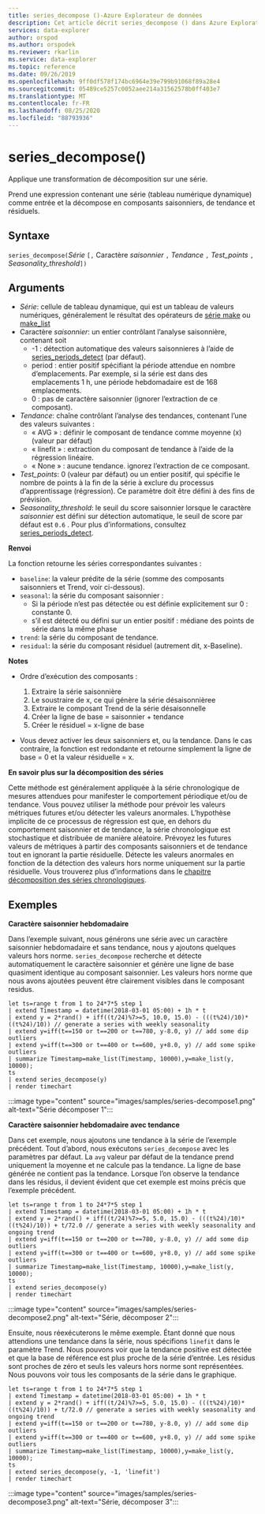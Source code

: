 ```yaml
---
title: series_decompose ()-Azure Explorateur de données
description: Cet article décrit series_decompose () dans Azure Explorateur de données.
services: data-explorer
author: orspod
ms.author: orspodek
ms.reviewer: rkarlin
ms.service: data-explorer
ms.topic: reference
ms.date: 09/26/2019
ms.openlocfilehash: 9ff0df578f174bc6964e39e799b91068f89a28e4
ms.sourcegitcommit: 05489ce5257c0052aee214a31562578b0ff403e7
ms.translationtype: MT
ms.contentlocale: fr-FR
ms.lasthandoff: 08/25/2020
ms.locfileid: "88793936"
---
```

# <a name="series_decompose"></a>series_decompose()

Applique une transformation de décomposition sur une série.  

Prend une expression contenant une série (tableau numérique dynamique) comme entrée et la décompose en composants saisonniers, de tendance et résiduels.
 
## <a name="syntax"></a>Syntaxe

`series_decompose(`*Série* `[,` Caractère *saisonnier* `,` *Tendance* `,` *Test_points* `,` *Seasonality_threshold*`])`

## <a name="arguments"></a>Arguments

* *Série*: cellule de tableau dynamique, qui est un tableau de valeurs numériques, généralement le résultat des opérateurs de [série make](make-seriesoperator.md) ou [make_list](makelist-aggfunction.md)
* Caractère *saisonnier*: un entier contrôlant l’analyse saisonnière, contenant soit
    * -1 : détection automatique des valeurs saisonnieres à l’aide de [series_periods_detect](series-periods-detectfunction.md) (par défaut).
    * period : entier positif spécifiant la période attendue en nombre d’emplacements. Par exemple, si la série est dans des emplacements 1 h, une période hebdomadaire est de 168 emplacements.
    * 0 : pas de caractère saisonnier (ignorer l’extraction de ce composant).    
* *Tendance*: chaîne contrôlant l’analyse des tendances, contenant l’une des valeurs suivantes :
    * « AVG » : définir le composant de tendance comme moyenne (x) (valeur par défaut)
    * « linefit » : extraction du composant de tendance à l’aide de la régression linéaire.
    * « None » : aucune tendance. ignorez l’extraction de ce composant.    
* *Test_points*: 0 (valeur par défaut) ou un entier positif, qui spécifie le nombre de points à la fin de la série à exclure du processus d’apprentissage (régression). Ce paramètre doit être défini à des fins de prévision.
* *Seasonality_threshold*: le seuil du score saisonnier lorsque le caractère *saisonnier* est défini sur détection automatique, le seuil de score par défaut est `0.6` . Pour plus d’informations, consultez [series_periods_detect](series-periods-detectfunction.md).

**Renvoi**

 La fonction retourne les séries correspondantes suivantes :

* `baseline`: la valeur prédite de la série (somme des composants saisonniers et Trend, voir ci-dessous).
* `seasonal`: la série du composant saisonnier :
    * Si la période n’est pas détectée ou est définie explicitement sur 0 : constante 0.
    * s’il est détecté ou défini sur un entier positif : médiane des points de série dans la même phase
* `trend`: la série du composant de tendance.
* `residual`: la série du composant résiduel (autrement dit, x-Baseline).
  

**Notes**

* Ordre d’exécution des composants :
    1. Extraire la série saisonnière
    2. Le soustraire de x, ce qui génère la série désaisonnièree
    3. Extraire le composant Trend de la série désaisonnelle
    4. Créer la ligne de base = saisonnier + tendance
    5. Créer le résiduel = x-ligne de base
    
* Vous devez activer les deux saisonniers et, ou la tendance. Dans le cas contraire, la fonction est redondante et retourne simplement la ligne de base = 0 et la valeur résiduelle = x.

**En savoir plus sur la décomposition des séries**

Cette méthode est généralement appliquée à la série chronologique de mesures attendues pour manifester le comportement périodique et/ou de tendance. Vous pouvez utiliser la méthode pour prévoir les valeurs métriques futures et/ou détecter les valeurs anormales. L’hypothèse implicite de ce processus de régression est que, en dehors du comportement saisonnier et de tendance, la série chronologique est stochastique et distribuée de manière aléatoire. Prévoyez les futures valeurs de métriques à partir des composants saisonniers et de tendance tout en ignorant la partie résiduelle. Détecte les valeurs anormales en fonction de la détection des valeurs hors norme uniquement sur la partie résiduelle. Vous trouverez plus d’informations dans le [chapitre décomposition des séries chronologiques](https://otexts.com/fpp2/decomposition.html).

## <a name="examples"></a>Exemples

**Caractère saisonnier hebdomadaire**

Dans l’exemple suivant, nous générons une série avec un caractère saisonnier hebdomadaire et sans tendance, nous y ajoutons quelques valeurs hors norme. `series_decompose` recherche et détecte automatiquement le caractère saisonnier et génère une ligne de base quasiment identique au composant saisonnier. Les valeurs hors norme que nous avons ajoutées peuvent être clairement visibles dans le composant residus.

<!-- csl: https://help.kusto.windows.net:443/Samples -->
```kusto
let ts=range t from 1 to 24*7*5 step 1 
| extend Timestamp = datetime(2018-03-01 05:00) + 1h * t 
| extend y = 2*rand() + iff((t/24)%7>=5, 10.0, 15.0) - (((t%24)/10)*((t%24)/10)) // generate a series with weekly seasonality
| extend y=iff(t==150 or t==200 or t==780, y-8.0, y) // add some dip outliers
| extend y=iff(t==300 or t==400 or t==600, y+8.0, y) // add some spike outliers
| summarize Timestamp=make_list(Timestamp, 10000),y=make_list(y, 10000);
ts 
| extend series_decompose(y)
| render timechart  
```

:::image type="content" source="images/samples/series-decompose1.png" alt-text="Série décomposer 1":::

**Caractère saisonnier hebdomadaire avec tendance**

Dans cet exemple, nous ajoutons une tendance à la série de l’exemple précédent. Tout d’abord, nous exécutons `series_decompose` avec les paramètres par défaut. La `avg` valeur par défaut de la tendance prend uniquement la moyenne et ne calcule pas la tendance. La ligne de base générée ne contient pas la tendance. Lorsque l’on observe la tendance dans les résidus, il devient évident que cet exemple est moins précis que l’exemple précédent.

<!-- csl: https://help.kusto.windows.net:443/Samples -->
```kusto
let ts=range t from 1 to 24*7*5 step 1 
| extend Timestamp = datetime(2018-03-01 05:00) + 1h * t 
| extend y = 2*rand() + iff((t/24)%7>=5, 5.0, 15.0) - (((t%24)/10)*((t%24)/10)) + t/72.0 // generate a series with weekly seasonality and ongoing trend
| extend y=iff(t==150 or t==200 or t==780, y-8.0, y) // add some dip outliers
| extend y=iff(t==300 or t==400 or t==600, y+8.0, y) // add some spike outliers
| summarize Timestamp=make_list(Timestamp, 10000),y=make_list(y, 10000);
ts 
| extend series_decompose(y)
| render timechart  
```

:::image type="content" source="images/samples/series-decompose2.png" alt-text="Série, décomposer 2":::

Ensuite, nous réexécuterons le même exemple. Étant donné que nous attendions une tendance dans la série, nous spécifions `linefit` dans le paramètre Trend. Nous pouvons voir que la tendance positive est détectée et que la base de référence est plus proche de la série d’entrée. Les résidus sont proches de zéro et seuls les valeurs hors norme sont représentées. Nous pouvons voir tous les composants de la série dans le graphique.

<!-- csl: https://help.kusto.windows.net:443/Samples -->
```kusto
let ts=range t from 1 to 24*7*5 step 1 
| extend Timestamp = datetime(2018-03-01 05:00) + 1h * t 
| extend y = 2*rand() + iff((t/24)%7>=5, 5.0, 15.0) - (((t%24)/10)*((t%24)/10)) + t/72.0 // generate a series with weekly seasonality and ongoing trend
| extend y=iff(t==150 or t==200 or t==780, y-8.0, y) // add some dip outliers
| extend y=iff(t==300 or t==400 or t==600, y+8.0, y) // add some spike outliers
| summarize Timestamp=make_list(Timestamp, 10000),y=make_list(y, 10000);
ts 
| extend series_decompose(y, -1, 'linefit')
| render timechart  
```

:::image type="content" source="images/samples/series-decompose3.png" alt-text="Série, décomposer 3":::
